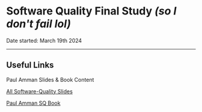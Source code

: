 # Software Quality Final Study *(so I don't fail lol)*
Date started: March 19th 2024

---

## Useful Links

Paul Amman Slides & Book Content

[All Software-Quality Slides](https://cs.gmu.edu/~offutt/softwaretest/powerpoint/)

[Paul Amman SQ Book](https://www.google.com/url?sa=t&rct=j&q=&esrc=s&source=web&cd=&ved=2ahUKEwi08Z_ErdiDAxWKLzQIHdyqAyMQFnoECAYQAQ&url=https%3A%2F%2Feopcw.com%2Ffind%2FdownloadFiles%2F11&usg=AOvVaw3-NeoiBhuEGUsWwnF1nqRk&opi=89978449)


